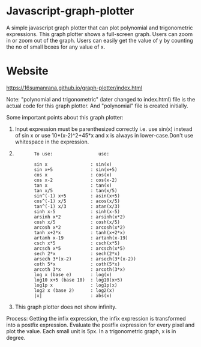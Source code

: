 # Javascript-graph-plotter
A simple javascript graph plotter that can plot polynomial and trigonometric expressions. This graph plotter shows a full-screen graph. Users can zoom in or zoom out of the graph. Users can easily get the value of y by counting the no of small boxes for any value of x.

# Website
https://16sumanrana.github.io/graph-plotter/index.html

Note:
"polynomial and trigonometric" (later changed to index.html) file is the actual code for this graph plotter. And "polynomial" file is created initially.

Some important points about this graph plotter:
  1. Input expression must be parenthesized correctly i.e. use sin(x) instead of sin x or use 10*(x-2)^2+45*x and x is always in lower-case.Don't use whitespace in the expression. 
  2.            To use:                 use:
  
                sin x                : sin(x)
                sin x+5              : sin(x+5)
                cos x                : cos(x)
                cos x-2              : cos(x-2)
                tan x                : tan(x)
                tan x/5              : tan(x/5)
                sin^(-1) x+5         : asin(x+5)
                cos^(-1) x/5         : acos(x/5)
                tan^(-1) x/3         : atan(x/3)
                sinh x-5             : sinh(x-5)
                arsinh x*2           : arsinh(x*2)
                cosh x/5             : cosh(x/5)
                arcosh x*2           : arcosh(x*2)
                tanh x+2*x           : tanh(x+2*x)
                artanh x-19          : artanh(x-19)
                csch x*5             : csch(x*5)
                arcsch x*5           : arcsch(x*5)
                sech 2*x             : sech(2*x)
                arsech 3*(x-2)       : arsech(3*(x-2))
                coth 5*x             : coth(5*x)
                arcoth 3*x           : arcoth(3*x)
                log x (base e)       : log(x)
                log10 x+5 (base 10)  : log10(x+5)
                log1p x              : log1p(x)
                log2 x (base 2)      : log2(x)
                |x|                  : abs(x)
  3. This graph plotter does not show infinity.
  
  Process:
    Getting the infix expression, the infix expression is transformed into a postfix expression. Evaluate the postfix expression for every pixel and plot the value. Each small unit is 5px. In a trigonometric graph, x is in degree.
